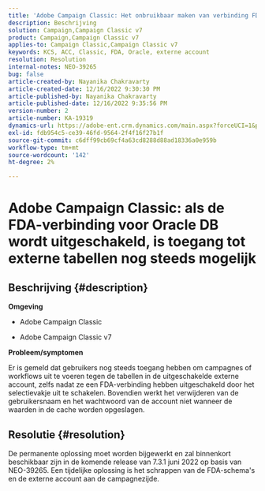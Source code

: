 ```yaml
---
title: 'Adobe Campaign Classic: Het onbruikbaar maken van verbinding FDA voor Oracle DB staat nog toegang tot externe lijsten toe'
description: Beschrijving
solution: Campaign,Campaign Classic v7
product: Campaign,Campaign Classic v7
applies-to: Campaign Classic,Campaign Classic v7
keywords: KCS, ACC, Classic, FDA, Oracle, externe account
resolution: Resolution
internal-notes: NEO-39265
bug: false
article-created-by: Nayanika Chakravarty
article-created-date: 12/16/2022 9:30:30 PM
article-published-by: Nayanika Chakravarty
article-published-date: 12/16/2022 9:35:56 PM
version-number: 2
article-number: KA-19319
dynamics-url: https://adobe-ent.crm.dynamics.com/main.aspx?forceUCI=1&pagetype=entityrecord&etn=knowledgearticle&id=1119dbd7-887d-ed11-81ac-6045bd006079
exl-id: fdb954c5-ce39-46fd-9564-2f4f16f27b1f
source-git-commit: c6dff99cb69cf4a63cd8288d88ad18336a0e959b
workflow-type: tm+mt
source-wordcount: '142'
ht-degree: 2%

---
```


# Adobe Campaign Classic: als de FDA-verbinding voor Oracle DB wordt uitgeschakeld, is toegang tot externe tabellen nog steeds mogelijk

## Beschrijving {#description}


<b>Omgeving</b>

- Adobe Campaign Classic

- Adobe Campaign Classic v7

<b>Probleem/symptomen</b>

Er is gemeld dat gebruikers nog steeds toegang hebben om campagnes of workflows uit te voeren tegen de tabellen in de uitgeschakelde externe account, zelfs nadat ze een FDA-verbinding hebben uitgeschakeld door het selectievakje uit te schakelen. Bovendien werkt het verwijderen van de gebruikersnaam en het wachtwoord van de account niet wanneer de waarden in de cache worden opgeslagen.






## Resolutie {#resolution}


De permanente oplossing moet worden bijgewerkt en zal binnenkort beschikbaar zijn in de komende release van 7.3.1 juni 2022 op basis van NEO-39265. Een tijdelijke oplossing is het schrappen van de FDA-schema&#39;s en de externe account aan de campagnezijde.
